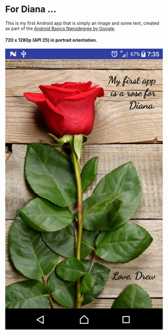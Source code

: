 # For Diana ...

This is my first Android app that is simply an image and some text, created as part of the [Android Basics Nanodegree by Google](https://www.udacity.com/course/android-basics-nanodegree-by-google--nd803).

#### 720 x 1280p (API 25) in portrait orientation.
#### ![](demo/phone.png)

